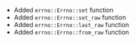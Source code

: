 - Added `errno::Errno::set` function
- Added `errno::Errno::set_raw` function
- Added `errno::Errno::last_raw` function
- Added `errno::Errno::from_raw` function
